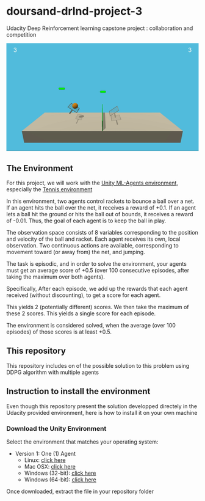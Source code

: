 # doursand-drlnd-project-3
Udacity Deep Reinforcement learning capstone project : collaboration and competition

![trained](trained.gif)

## The Environment
For this project, we will work with the [Unity ML-Agents environment](https://github.com/Unity-Technologies/ml-agents/blob/master/docs/Installation.md), especially the [Tennis environment](https://github.com/Unity-Technologies/ml-agents/blob/master/docs/Learning-Environment-Examples.md#tennis)

In this environment, two agents control rackets to bounce a ball over a net. If an agent hits the ball over the net, it receives a reward of +0.1. If an agent lets a ball hit the ground or hits the ball out of bounds, it receives a reward of -0.01. Thus, the goal of each agent is to keep the ball in play.

The observation space consists of 8 variables corresponding to the position and velocity of the ball and racket. Each agent receives its own, local observation. Two continuous actions are available, corresponding to movement toward (or away from) the net, and jumping.

The task is episodic, and in order to solve the environment, your agents must get an average score of +0.5 (over 100 consecutive episodes, after taking the maximum over both agents). 

Specifically, After each episode, we add up the rewards that each agent received (without discounting), to get a score for each agent. 

This yields 2 (potentially different) scores. We then take the maximum of these 2 scores.
This yields a single score for each episode.

The environment is considered solved, when the average (over 100 episodes) of those scores is at least +0.5.

## This repository
This repository includes on of the possible solution to this problem using DDPG algorithm with multiple agents

## Instruction to install the environment
Even though this repository present the solution developped directely in the Udacity provided environment, here is how to install it on your own machine

### Download the Unity Environment
Select the environment that matches your operating system:

- Version 1: One (1) Agent
  - Linux: [click here](https://s3-us-west-1.amazonaws.com/udacity-drlnd/P3/Tennis/Tennis_Linux.zip)
  - Mac OSX: [click here](https://s3-us-west-1.amazonaws.com/udacity-drlnd/P3/Tennis/Tennis.app.zip)
  - Windows (32-bit): [click here](https://s3-us-west-1.amazonaws.com/udacity-drlnd/P3/Tennis/Tennis_Windows_x86.zip)
  - Windows (64-bit): [click here](https://s3-us-west-1.amazonaws.com/udacity-drlnd/P3/Tennis/Tennis_Windows_x86_64.zip)

Once downloaded, extract the file in your repository folder

